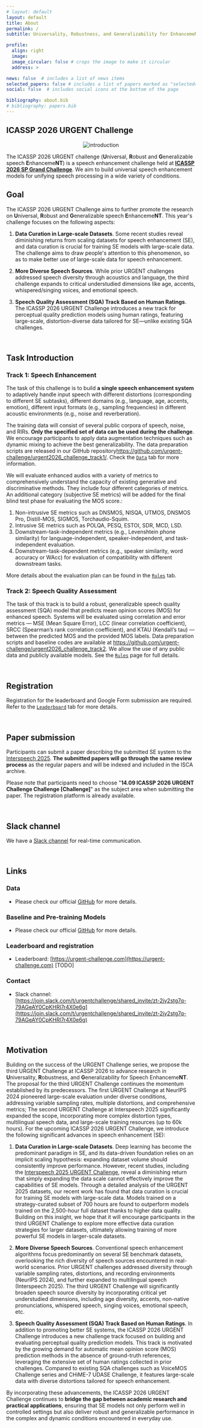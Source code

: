 ```yaml
---
# layout: default
layout: default
title: About
permalink: /
subtitle: Universality, Robustness, and Generalizability for EnhancemeNT

profile:
  align: right
  image: 
  image_circular: false # crops the image to make it circular
  address: >

news: false  # includes a list of news items
selected_papers: false # includes a list of papers marked as "selected={true}"
social: false  # includes social icons at the bottom of the page

bibliography: about.bib
# bibliography: papers.bib
---
```



## ICASSP 2026 URGENT Challenge

<div style="text-align: center;">
    <img alt="introduction" src="/urgent2026/assets/img/urgent2026.jpeg" style="max-width: 95%;" />
</div>

The ICASSP 2026 URGENT challenge (**U**niversal, **R**obust and **G**eneralizable speech **E**nhanceme**NT**) is a speech enhancement challenge held at [**ICASSP 2026 SP Grand Challenge**](https://2026.ieeeicassp.org/call-for-sp-grand-challenge-proposals/). We aim to build universal speech enhancement models for unifying speech processing in a wide variety of conditions.


<!-- ## Contents

- [ICASSP 2026 URGENT Challenge](#icassp-2026-urgent-challenge)
- [Contents](#contents)
- [Goal](#goal)
- [Task Introduction](#task-introduction)
- [Two tracks](#two-tracks)
- [Registration](#registration)
- [Paper submission](#paper-submission)
- [Slack channel](#slack-channel)
- [Links](#links)
  - [Data](#data)
  - [Baseline](#baseline)
  - [Leaderboard and registration](#leaderboard-and-registration)
  - [Contact](#contact)
- [Motivation](#motivation) -->



## Goal

The ICASSP 2026 URGENT Challenge aims to further promote the research on **U**niversal, **R**obust and **G**eneralizable speech **E**nhanceme**NT**. 
This year's challenge focuses on the following aspects:

1. **Data Curation in Large-scale Datasets**. Some recent studies reveal diminishing returns from scaling datasets for speech enhancement (SE)<d-cite key="zhangPerformancePlateausComprehensive2024,gonzalezEffectTrainingDataset2024a,koheiurgent2025"/>, and data curation is crucial for training SE models with large-scale data<d-cite key="liLessMoreData2025"/>. The challenge aims to draw people's attention to this phenomenon, so as to make better use of large-scale data for speech enhancement.

2. **More Diverse Speech Sources**. While prior URGENT challenges addressed speech diversity through acoustics and language, the third challenge expands to critical understudied dimensions like age, accents, whispered/singing voices, and emotional speech.

3. **Speech Quality Assessment (SQA) Track Based on Human Ratings**. The ICASSP 2026 URGENT Challenge introduces a new track for perceptual quality prediction models using human ratings, featuring large-scale, distortion-diverse data tailored for SE—unlike existing SQA challenges.

<br>

## Task Introduction

### Track 1: Speech Enhancement
The task of this challenge is to build **a single speech enhancement system** to adaptively handle input speech with different distortions (corresponding to different SE subtasks), different domains (e.g., language, age, accents, emotion), different input formats (e.g., sampling frequencies) in different acoustic environments (e.g., noise and reverberation).

The training data will consist of several public corpora of speech, noise, and RIRs. **Only the specified set of data can be used during the challenge**. 
We encourage participants to apply data augmentation techniques such as dynamic mixing to achieve the best generalizability. 
The data preparation scripts are released in our GitHub repository<d-footnote><a href="https://github.com/urgent-challenge/urgent2025_challenge/" target="_blank">https://github.com/urgent-challenge/urgent2026_challenge_track1/</a></d-footnote>. Check the [`Data`](/urgent2026/data) tab for more information.


We will evaluate enhanced audios with a variety of metrics to comprehensively understand the capacity of existing generative and discriminative methods. They include four different categories of metrics<d-footnote>. An additional category (subjective SE metrics) will be added for the final blind test phase for evaluating the MOS score.</d-footnote>:

1. Non-intrusive SE metrics such as  DNSMOS<d-cite key="reddyDnsmosNonIntrusivePerceptual2021"/>, NISQA<d-cite key="mittagNISQADeepCNNSelfAttention2021"/>, UTMOS<d-cite key="saekiUTMOSUTokyoSaruLabSystem2022"/>, DNSMOS Pro<d-cite key="cumlinDNSMOSProReducedSize2024"/>, Distill-MOS<d-cite key="stahlDistillationPruningScalable2025"/>, SIGMOS<d-cite key="risteaICASSP2024Speech2025"/>, Torchaudio-Squim<d-cite key="kumarTorchaudioSquimReferenceLessSpeech2023"/>.
2. Intrusive SE metrics such as POLQA<d-cite key="POLQA-Beerends2013"/>, PESQ<d-cite key="rixPerceptualEvaluationSpeech2001"/>, ESTOI<d-cite key="jensenAlgorithmPredictingIntelligibility2016"/>, SDR<d-cite key="vincentPerformanceMeasurementBlind2006"/>, MCD<d-cite key="kubichekMelcepstralDistanceMeasure1993"/>, LSD<d-cite key="grayDistanceMeasuresSpeech1976"/>.
3. Downstream-task-independent metrics (e.g., Levenshtein phone similarity) for language-independent, speaker-independent, and task-independent evaluation.
4. Downstream-task-dependent metrics (e.g., speaker similarity, word accuracy or WAcc) for evaluation of compatibility with different downstream tasks.

More details about the evaluation plan can be found in the [`Rules`](/urgent2026/rules) tab.

### Track 2: Speech Quality Assessment

The task of this track is to build a robust, generalizable speech quality assessment (SQA) model that predicts mean opinion scores (MOS) for enhanced speech. Systems will be evaluated using correlation and error metrics — MSE (Mean Square Error), LCC (linear correlation coefficient), SRCC (Spearman’s rank correlation coefficient), and KTAU (Kendall’s tau) — between the predicted MOS and the provided MOS labels. Data preparation scripts and baseline codes are available at https://github.com/urgent-challenge/urgent2026_challenge_track2. We allow the use of any public data and publicly available models. See the [`Rules`](/urgent2026/rules/) page for full details.

<br>

## Registration
Registration for the leaderboard and Google Form submission are required.
Refer to the [`Leaderboard`](/urgent2026/leaderboard) tab for more details.

<br>

## Paper submission

Participants can submit a paper describing the submitted SE system to the [Interspeech 2025](https://www.interspeech2025.org/home). **The submitted papers will go through the same review process** as the regular papers and will be indexed and included in the ISCA archive.

Please note that participants need to choose "**14.09 ICASSP 2026 URGENT Challenge Challenge [Challenge]**" as the subject area when submitting the paper. The registration platform is already available.


<br>

## Slack channel
We have a [Slack channel](https://join.slack.com/t/urgentchallenge/shared_invite/zt-2jy2stg7q-79AGeAY0CpKHRl7r4X0e6g) for real-time communication.

<br>

## Links

### Data

- Please check our official [GitHub](https://github.com/urgent-challenge/urgent2026_challenge_track1) for more details.



### Baseline and Pre-training Models

- Please check our official [GitHub](https://github.com/urgent-challenge/urgent2026_challenge_track1) for more details.


### Leaderboard and registration

- Leaderboard: [https://urgent-challenge.com](https://urgent-challenge.com) [TODO]

### Contact

- Slack channel: [https://join.slack.com/t/urgentchallenge/shared_invite/zt-2jy2stg7q-79AGeAY0CpKHRl7r4X0e6g](https://join.slack.com/t/urgentchallenge/shared_invite/zt-2jy2stg7q-79AGeAY0CpKHRl7r4X0e6g)

<br>

## Motivation


Building on the success of the URGENT Challenge series, we propose the third URGENT Challenge at ICASSP 2026 to advance research in **U**niversality, **R**obustness, and **G**eneralizability for Speech Enhanceme**NT**.
The proposal for the third URGENT Challenge continues the momentum established by its predecessors. The first URGENT Challenge at NeurIPS 2024<d-cite key="zhangURGENTChallengeUniversality2024,zhang2025lessons"/> pioneered large-scale evaluation under diverse conditions, addressing variable sampling rates, multiple distortions, and comprehensive metrics; The second URGENT Challenge at Interspeech 2025<d-cite key="koheiurgent2025"/> significantly expanded the scope, incorporating more complex distortion types, multilingual speech data, and large-scale training resources (up to 60k hours). For the upcoming ICASSP 2026 URGENT Challenge, we introduce the following significant advances in speech enhancement (SE):

 1. **Data Curation in Large-scale Datasets**. Deep learning has become the predominant paradigm in SE<d-cite key="wangSupervisedSpeechSeparation2018a"/>, and its data-driven foundation relies on an implicit scaling hypothesis: expanding dataset volume should consistently improve performance. However, recent studies<d-cite key="zhangPerformancePlateausComprehensive2024,gonzalezEffectTrainingDataset2024a,koheiurgent2025"/>, including the [Interspeech 2025 URGENT Challenge](https://urgent-challenge.github.io/urgent2025/)<d-cite key="koheiurgent2025"/>, reveal a diminishing return that simply expanding the data scale cannot effectively improve the capabilities of SE models. Through a detailed analysis of the URGENT 2025 datasets, our recent work<d-cite key="liLessMoreData2025"/> has found that data curation is crucial for training SE models with large-scale data. Models trained on a strategy-curated subset of 700 hours are found to outperform models trained on the 2,500-hour full dataset thanks to higher data quality. Building on this insight, we hope that it will encourage participants in the third URGENT Challenge to explore more effective data curation strategies for larger datasets, ultimately allowing training of more powerful SE models in larger-scale datasets.

2. **More Diverse Speech Sources**. Conventional speech enhancement algorithms focus predominantly on several SE benchmark datasets, overlooking the rich diversity of speech sources encountered in real-world scenarios. 
Prior URGENT challenges addressed diversity through variable sampling rates, distortions, and recording environments (NeurIPS 2024), and further expanded to multilingual speech (Interspeech 2025).
The third URGENT Challenge will significantly broaden speech source diversity by incorporating critical yet understudied dimensions, including age diversity, accents, non-native pronunciations, whispered speech, singing voices, emotional speech, etc.

3. **Speech Quality Assessment (SQA) Track Based on Human Ratings**. In addition to promoting better SE systems, the ICASSP 2026 URGENT Challenge  introduces a new challenge track focused on building and evaluating perceptual quality prediction models. This track is motivated by the growing demand for automatic mean opinion score (MOS) prediction methods in the absence of ground-truth references, leveraging the extensive set of human ratings collected in prior challenges. Compared to existing SQA challenges such as VoiceMOS Challenge series and CHiME-7 UDASE Challenge, it features large-scale data with diverse distortions tailored for speech enhancement.


By incorporating these advancements, the ICASSP 2026 URGENT Challenge continues to **bridge the gap between academic research and practical applications**, ensuring that SE models not only perform well in controlled settings but also deliver robust and generalizable performance in the complex and dynamic conditions encountered in everyday use.


<!-- Similar issues can also be observed in other speech tasks such as automatic speech recognition (ASR), speech translation (ST), speaker verification (SV), and spoken language understanding (SLU).
Among them, speech enhancement is particularly vulnerable to mismatches since it is heavily reliant on paired clean/noisy speech data to achieve strong performance. Unsupervised speech enhancement that does not require groundtruth clean speech has been proposed to address this issue, but often merely brings benefit in a final finetuning stage<d-cite key="Employing-Xu2024"/>. Therefore, we focus on speech enhancement in this challenge to address the aforementioned problems. -->

<!-- Be sure to list "URGENT Challenge: Universality, Robustness, and Generalizability for EnhancemeNT" as your paper subject area when making a submission. -->

